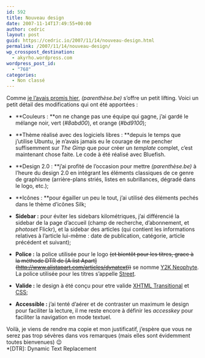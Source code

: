 ```yaml
---
id: 592
title: Nouveau design
date: 2007-11-14T17:49:55+00:00
author: cedric
layout: post
guid: https://cedric.io/2007/11/14/nouveau-design.html
permalink: /2007/11/14/nouveau-design/
wp_crosspost_destination:
  - akyrho.wordpress.com
wordpress_post_id:
  - "768"
categories:
  - Non classé
---
```

Comme [je l’avais promis hier](/blog/2007/11/13/le-buzz-mystere-fin/), _(parenthèse.be)_ s’offre un petit lifting. Voici un petit détail des modifications qui ont été apportées :

  * \*\*Couleurs : \*\*on ne change pas une équipe qui gagne, j’ai gardé le mélange noir, vert (_#8abd00_), et orange (_#bd9100_);

  * \*\*Thème réalisé avec des logiciels libres : \*\*depuis le temps que j’utilise Ubuntu, je n’avais jamais eu le courage de me pencher suffisemment sur _The Gimp_ que pour créer un _template_ complet, c’est maintenant chose faite. Le code à été réalisé avec Bluefish.

  * \*\*Design 2.0 : \*\*j’ai profité de l’occasion pour mettre _(parenthèse.be)_ à l’heure du design 2.0 en intégrant les éléments classiques de ce genre de graphisme (arrière-plans striés, listes en subrillances, dégradé dans le logo, etc.);

  * \*\*Icônes : \*\*pour égailler un peu le tout, j’ai utilisé des éléments pechés dans le thème d’icônes Silk;

  * **Sidebar :** pour éviter les sidebars kilométriques, j’ai différencié la sidebar de la page d’accueil (champ de recherche, d’abonnement, et _photoset_ Flickr), et la sidebar des articles (qui contient les informations relatives à l’article lui-même : date de publication, catégorie, article précédent et suivant);

  * **Police :** la police utilisée pour le logo <strike>(et bientôt pour les titres, grace à la méthode DTR de \[A list Apart\](http://www.alistapart.com/articles/dynatext))</strike> se nomme [Y2K Neophyte](http://www.dafont.com/y2k-neophyte.font). La police utilisée pour les titres s’appelle [Street](http://www.dafont.com/font.php?file=street&page=1&nb_ppp_old=50&text=%28parenth%E8se.be%29+-+Titre+de+l%27article&a=on&nb_ppp=50&af=on&psize=s&classt=date).

  * **Valide :** le design à été conçu pour etre valide [XHTML Transitional](http://validator.w3.org/check?verbose=1&uri=http%3A%2F%2Fwww.parenthese.be%2F) et [CSS](http://jigsaw.w3.org/css-validator/validator?profile=css21&warning=0&uri=http%3A%2F%2Fwww.parenthese.be%2F);

  * **Accessible :** j’ai tenté d’aérer et de contraster un maximum le design pour faciliter la lecture, il me reste encore à définir les _accesskey_ pour faciliter la navigation en mode textuel.

Voilà, je viens de rendre ma copie et mon justificatif, j’espère que vous ne serez pas trop sévères dans vos remarques (mais elles sont évidemment toutes bienvenues) 😉  
*[DTR]: Dynamic Text Replacement